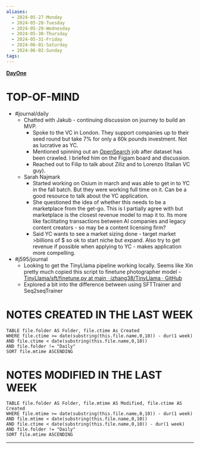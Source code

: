 ```yaml
---
aliases:
  - 2024-05-27-Monday
  - 2024-05-28-Tuesday
  - 2024-05-29-Wednesday
  - 2024-05-30-Thursday
  - 2024-05-31-Friday
  - 2024-06-01-Saturday
  - 2024-06-02-Sunday
tags: 
---
```

**[DayOne](dayone://open?date=2024-05-31)**

# TOP-OF-MIND
- #journal/daily 
	- Chatted with Jakub - continuing discussion on journey to build an MVP.
		- Spoke to the VC in London. They support companies up to their seed round but take 7% for only a 60k pounds investment. Not as lucrative as YC.
		- Mentioned spinning out an [OpenSearch](https://opensearch.org/docs/latest/) job after dataset has been crawled. I briefed him on the Figjam board and discussion.
		- Reached out to Filip to talk about Ziliz and to Lorenzo (Italian VC guy).
	- Sarah Najmark
		- Started working on Osium in march and was able to get in to YC in the fall batch. But they were working full time on it. Can be a good resource to talk about the YC application.
		- She questioned the idea of whether this needs to be a marketplace from the get-go. This is I partially agree with but marketplace is the closest revenue model to map it to. Its more like facilitating transactions between AI companies and legacy content creators - so may be a content licensing firm?
		- Said YC wants to see a market sizing done - target market >billions of $ so ok to start niche but expand. Also try to get revenue if possible when applying to YC - makes application more compelling.
- #j595/journal 
	- Looking to get the TinyLlama pipeline working locally. Seems like Xin pretty much copied this script to finetune photographer model - [TinyLlama/sft/finetune.py at main · jzhang38/TinyLlama · GitHub](https://github.com/jzhang38/TinyLlama/blob/main/sft/finetune.py)
	- Explored a bit into the difference between using SFTTrainer and Seq2seqTrainer
# NOTES CREATED IN THE LAST WEEK
``` dataview
TABLE file.folder AS Folder, file.ctime As Created
WHERE file.ctime >= date(substring(this.file.name,0,10)) - dur(1 week) 
AND file.ctime < date(substring(this.file.name,0,10)) 
AND file.folder != "Daily"
SORT file.mtime ASCENDING
```

# NOTES MODIFIED IN THE LAST WEEK
``` dataview
TABLE file.folder AS Folder, file.mtime AS Modified, file.ctime AS Created
WHERE file.mtime >= date(substring(this.file.name,0,10)) - dur(1 week)
AND file.mtime < date(substring(this.file.name,0,10))
AND file.ctime < date(substring(this.file.name,0,10)) - dur(1 week)
AND file.folder != "Daily"
SORT file.mtime ASCENDING
```
---
